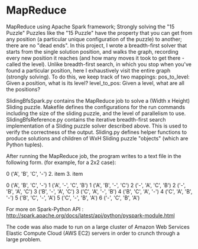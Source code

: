 # MapReduce
MapReduce using Apache Spark framework; Strongly solving the "15 Puzzle"
Puzzles like the "15 Puzzle" have the property that you can get from any position (a particular unique configuration of the puzzle) to another; there are no "dead ends".
In this project, I wrote a breadth-first solver that starts from the single solution position, and walks the graph, recording every new position it reaches (and how many moves it took to get there - called the level).
Unlike breadth-first search, in which you stop when you've found a particular position, here I exhaustively visit the entire graph (strongly solving).
To do this, we keep track of two mappings:
pos_to_level: Given a position, what is its level? 
level_to_pos: Given a level, what are all the positions?

SlidingBfsSpark.py contains the MapReduce job to solve a (Width x Height) Sliding puzzle.
Makefile defines the configurations for the run commands including the size of the sliding puzzle, and the level of parallelism to use. 
SlidingBfsReference.py contains the iterative breadth-first search implementation of a Sliding puzzle solver described above. This is used to  verify the correctness of the output.
Sliding.py defines helper functions to produce solutions and children of WxH Sliding puzzle "objects" (which are Python tuples).

After running the MapReduce job, the program writes to a text file in the following form. (for example, for a 2x2 case):

0 ('A', 'B', 'C', '-')
2. item
3. item



0 ('A', 'B', 'C', '-')
1 ('A', '-', 'C', 'B')
1 ('A', 'B', '-', 'C')
2 ('-', 'A', 'C', 'B')
2 ('-', 'B', 'A', 'C')
3 ('B', '-', 'A', 'C')
3 ('C', 'A', '-', 'B')
4 ('B', 'C', 'A', '-')
4 ('C', 'A', 'B', '-')
5 ('B', 'C', '-', 'A')
5 ('C', '-', 'B', 'A')
6 ('-', 'C', 'B', 'A')	

For more on Spark-Python API : http://spark.apache.org/docs/latest/api/python/pyspark-module.html

The code was also made to run on a large cluster of Amazon Web Services Elastic Compute Cloud (AWS EC2) servers in order to crunch through a large problem.
